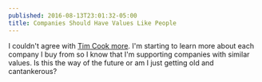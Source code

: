 ```yaml
---
published: 2016-08-13T23:01:32-05:00
title: Companies Should Have Values Like People
---
```

I couldn't agree with [Tim Cook more](http://www.fastcompany.com/3062595/tim-cooks-apple/tim-cook-on-why-apple-still-matters). I'm starting to learn more about each company I buy from so I know that I'm supporting companies with similar values. Is this the way of the future or am I just getting old and cantankerous?
